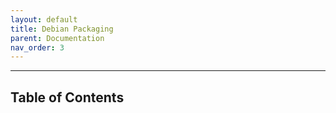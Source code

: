```yaml
---
layout: default
title: Debian Packaging
parent: Documentation
nav_order: 3
---
```

---------------------------------------------------------------------------------------------------
## Table of Contents
